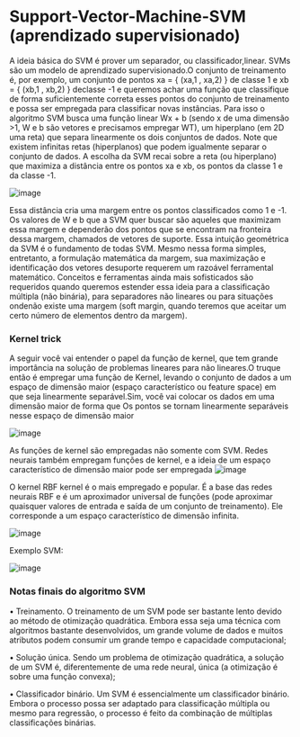 # Support-Vector-Machine-SVM (aprendizado supervisionado)

A ideia básica do SVM é prover um separador, ou classificador,linear. SVMs são um modelo de aprendizado supervisionado.O conjunto de treinamento é, por exemplo, um conjunto de pontos xa = { (xa,1 , xa,2) } de classe 1 e xb = { (xb,1 , xb,2) } declasse -1 e queremos achar uma função que classifique de forma suficientemente correta esses pontos do conjunto de treinamento e possa ser empregada para classificar novas instâncias.
Para isso o algoritmo SVM busca uma função linear Wx + b (sendo x de uma dimensão >1, W e b são vetores e precisamos empregar WT), um hiperplano (em 2D uma reta) que separa linearmente os dois conjuntos de dados.
Note que existem infinitas retas (hiperplanos) que podem igualmente separar o conjunto de dados. A escolha da SVM recai sobre a reta (ou hiperplano) que maximiza a distância entre os pontos xa e xb, os pontos da classe 1 e da classe -1.

![image](https://user-images.githubusercontent.com/87387315/171508498-534f10bc-e132-4f67-bfb8-bd3626657ec6.png)

Essa distância cria uma margem entre os pontos classificados como 1 e -1. Os valores de W e b que a SVM quer buscar são aqueles que maximizam essa margem e dependerão dos pontos que se encontram na fronteira dessa margem, chamados de vetores de suporte.
Essa intuição geométrica da SVM é o fundamento de todas SVM. Mesmo nessa forma simples, entretanto, a formulação matemática da margem, sua maximização e identificação dos vetores desuporte requerem um razoável ferramental matemático. Conceitos e ferramentas ainda mais sofisticados são requeridos quando queremos estender essa ideia para a classificação múltipla (não binária), para separadores não lineares ou para situações ondenão existe uma margem (soft margin, quando teremos que aceitar
um certo número de elementos dentro da margem).

### Kernel trick
A seguir você vai entender o papel da função de kernel, que tem grande importância na solução de problemas lineares para não lineares.O truque então é empregar uma função de Kernel, levando o conjunto de dados a um espaço de dimensão maior (espaço característico ou feature space) em que seja linearmente separável.Sim, você vai colocar os dados em uma dimensão maior de forma que Os pontos se tornam linearmente separáveis nesse espaço de dimensão maior

![image](https://user-images.githubusercontent.com/87387315/171509149-118891a2-416d-4902-9593-48cde21318ad.png)

As funções de kernel são empregadas não somente com SVM. Redes neurais também empregam funções de kernel, e a ideia de um espaço característico de dimensão maior pode ser empregada
![image](https://user-images.githubusercontent.com/87387315/171510113-8f649012-9d80-471d-aa7d-ce986f38335d.png)

O kernel RBF kernel é o mais empregado e popular. É a base das redes neurais RBF e é um aproximador universal de funções (pode aproximar quaisquer valores de entrada e saída de um conjunto de treinamento). Ele corresponde a um espaço característico de dimensão infinita.

![image](https://user-images.githubusercontent.com/87387315/171510248-d0e7ad43-43ad-4b79-b0da-357f4a26d15e.png)

Exemplo SVM:

![image](https://user-images.githubusercontent.com/87387315/171511478-af93009c-af48-4a07-ac75-9203d2f80141.png)


### Notas finais do algoritmo SVM
• Treinamento. O treinamento de um SVM pode ser bastante lento devido ao método de otimização quadrática. Embora essa seja uma técnica com algoritmos bastante desenvolvidos, um grande volume de dados e muitos atributos podem consumir um grande tempo e capacidade computacional;

• Solução única. Sendo um problema de otimização quadrática, a solução de um SVM é, diferentemente de uma rede neural, única (a otimização é sobre uma função convexa);

• Classificador binário. Um SVM é essencialmente um classificador binário. Embora o processo possa ser adaptado para classificação múltipla ou mesmo para regressão, o processo é feito da combinação de múltiplas classificações binárias.


